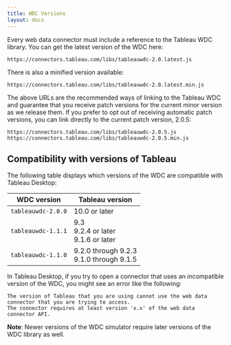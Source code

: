 ```yaml
---
title: WDC Versions
layout: docs
---
```


Every web data connector must include a reference to the Tableau WDC
library. You can get the latest version of the WDC here:

```
https://connectors.tableau.com/libs/tableauwdc-2.0.latest.js
```

There is also a minified version available:

```
https://connectors.tableau.com/libs/tableauwdc-2.0.latest.min.js
```

The above URLs are the recommended ways of linking to the Tableau WDC and guarantee that
you receive patch versions for the current minor version as we release them.
If you prefer to opt out of receiving automatic patch versions, you can link directly
to the current patch version, 2.0.5:

```
https://connectors.tableau.com/libs/tableauwdc-2.0.5.js
https://connectors.tableau.com/libs/tableauwdc-2.0.5.min.js
```


Compatibility with versions of Tableau
--------------------------------------

The following table displays which versions of the WDC are compatible with Tableau Desktop:

|WDC version           |Tableau version   |
|----------------------|-----------------|
|`tableauwdc-2.0.0`    |10.0 or later|
|`tableauwdc-1.1.1`    |9.3 <br />9.2.4 or later <br />9.1.6 or later|
|`tableauwdc-1.1.0`    |9.2.0 through 9.2.3 <br />9.1.0 through 9.1.5|

In Tableau Desktop, if you try to open a connector that uses an incompatible version of the WDC,
you might see an error like the following:

```
The version of Tableau that you are using cannot use the web data connector that you are trying to access.
The connector requires at least version 'x.x' of the web data connector API.
```

**Note**: Newer versions of the WDC simulator require later versions
of the WDC library as well.
